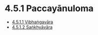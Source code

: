 

# 4.5.1 Paccayānuloma

* [4.5.1.1 Vibhaṅgavāra](4.5.1/4.5.1.1.md)
* [4.5.1.2 Saṅkhyāvāra](4.5.1/4.5.1.2.md)




